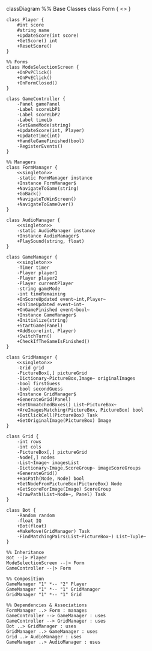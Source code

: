 classDiagram
    %% Base Classes
    class Form {
        <<abstract>>
    }
    
    class Player {
        #int score
        #string name
        +UpdateScore(int score)
        +GetScore() int
        +ResetScore()
    }

    %% Forms
    class ModeSelectionScreen {
        +OnPvPClick()
        +OnPvEClick()
        +OnFormClosed()
    }

    class GameController {
        -Panel gamePanel
        -Label scoreLbP1
        -Label scoreLbP2
        -Label timeLb
        +SetGameMode(string)
        +UpdateScore(int, Player)
        +UpdateTime(int)
        +HandleGameFinished(bool)
        -RegisterEvents()
    }

    %% Managers
    class FormManager {
        <<singleton>>
        -static FormManager instance
        +Instance FormManager$
        +NavigateToGame(string)
        +GoBack()
        +NavigateToWinScreen()
        +NavigateToGameOver()
    }

    class AudioManager {
        <<singleton>>
        -static AudioManager instance
        +Instance AudioManager$
        +PlaySound(string, float)
    }

    class GameManager {
        <<singleton>>
        -Timer timer
        -Player player1
        -Player player2
        -Player currentPlayer
        -string gameMode
        -int timeRemaining
        +OnScoreUpdated event~int,Player~
        +OnTimeUpdated event~int~
        +OnGameFinished event~bool~
        +Instance GameManager$
        +Initialize(string)
        +StartGame(Panel)
        +AddScore(int, Player)
        +SwitchTurn()
        +CheckIfTheGameIsFinished()
    }

    class GridManager {
        <<singleton>>
        -Grid grid
        -PictureBox[,] pictureGrid
        -Dictionary~PictureBox,Image~ originalImages
        -bool firstGuess
        -bool secondGuess
        +Instance GridManager$
        +GenerateGrid(Panel)
        +GetUnmatchedBoxes() List~PictureBox~
        +AreImagesMatching(PictureBox, PictureBox) bool
        +BotClickCell(PictureBox) Task
        +GetOriginalImage(PictureBox) Image
    }

    class Grid {
        -int rows
        -int cols
        -PictureBox[,] pictureGrid
        -Node[,] nodes
        -List~Image~ imagesList
        -Dictionary~Image,ScoreGroup~ imageScoreGroups
        +GenerateGrid()
        +HasPath(Node, Node) bool
        +GetNodeFromPictureBox(PictureBox) Node
        +GetScoreForImage(Image) ScoreGroup
        +DrawPath(List~Node~, Panel) Task
    }

    class Bot {
        -Random random
        -float IQ
        +Bot(float)
        +MakeMove(GridManager) Task
        -FindMatchingPairs(List~PictureBox~) List~Tuple~
    }

    %% Inheritance
    Bot --|> Player
    ModeSelectionScreen --|> Form
    GameController --|> Form

    %% Composition
    GameManager "1" *-- "2" Player
    GameManager "1" *-- "1" GridManager
    GridManager "1" *-- "1" Grid

    %% Dependencies & Associations
    FormManager ..> Form : manages
    GameController --> GameManager : uses
    GameController --> GridManager : uses
    Bot ..> GridManager : uses
    GridManager ..> GameManager : uses
    Grid ..> AudioManager : uses
    GameManager ..> AudioManager : uses